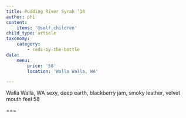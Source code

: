```yaml
---
title: Pudding River Syrah ‘14
author: phi
content:
    items: '@self.children'
child_type: article
taxonomy:
    category:
        - reds-by-the-bottle
data:
    menu:
        price: '58'
        location: 'Walla Walla, WA'

---
```


<span class="loc">Walla Walla, WA</span>
sexy,
deep earth, 
blackberry jam,
smoky leather,
velvet mouth feel
<span class="price">58</span>

===
